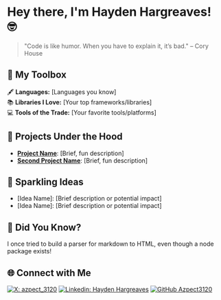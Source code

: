# Hey there, I'm Hayden Hargreaves! 🤓

> "Code is like humor. When you have to explain it, it’s bad." – Cory House

## 🧰 My Toolbox
🖋️ **Languages:** [Languages you know]  
📚 **Libraries I Love:** [Your top frameworks/libraries]  
💻 **Tools of the Trade:** [Your favorite tools/platforms]

## 🔧 Projects Under the Hood
- **[Project Name](link-to-repo)**: [Brief, fun description]
- **[Second Project Name](link-to-repo)**: [Brief, fun description]

## 🧠 Sparkling Ideas
- [Idea Name]: [Brief description or potential impact]
- [Idea Name]: [Brief description or potential impact]

## 🐉 Did You Know?
I once tried to build a parser for markdown to HTML, even though a node package exists!

## 🌐 Connect with Me
[![X: azpect_3120](https://img.shields.io/twitter/follow/azpect_3120?style=social)](https://x.com/azpect_3120)
[![Linkedin: Hayden Hargreaves](https://img.shields.io/badge/-HaydenHargreaves-blue?style=flat-square&logo=Linkedin&logoColor=white&link=https://www.linkedin.com/in/hayden-hargreaves-37b2802a4/)](https://www.linkedin.com/in/hayden-hargreaves-37b2802a4/)
[![GitHub Azpect3120](https://img.shields.io/github/followers/azpect3120?label=follow&style=social)](https://github.com/azpect3120)
